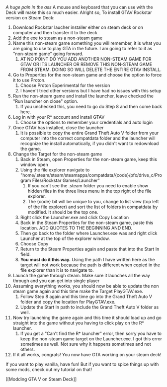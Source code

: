 *A huge pain in the ass*
A mouse and keyboard that you can use with the Deck will make this so much easier.
Alright so, To install GTAV Rockstar version on Steam Deck:
1. Download Rockstar laucher installer either on steam deck or on computer and then transfer it to the deck
3. Add the exe to steam as a non-steam game
4. Name this non-steam game something you will remember, it is what you are going to use to play GTA in the future. I am going to refer to it as "non-steam game" going forward.
	1. AT NO POINT DO YOU ADD ANOTHER NON-STEAM GAME FOR GTAV OR ITS LAUNCHER OR REMOVE THIS NON-STEAM GAME FROM STEAM. DOING SO WILL DELETE THE ENTIRE GTAV INSTALL.
5. Go to Properties for the non-steam game and choose the option to force it to use Proton.
	1. Choose Proton Experimental for the version
	2. I haven't tried other versions but I have had no issues with this setup
6. Run the non-steam game and install the launcher, leave checked the "Run launcher on close" option.
	1. If you unchecked this, you need to go do Step 8 and then come back here.
7. Log in with your R* account and install GTAV
	1. Choose the options to remember your credentials and auto login
8. Once GTAV has installed, close the launcher
	1. It is possible to copy the entire Grand Theft Auto V folder from your computer into the correct compatdata folder and the launcher will recognize the install automatically, if you didn't want to redownload the game.
9. Change the Target for the non-steam game
	1. Back in Steam, open Properties for the non-steam game, keep this window open
	2. Using the file explorer navigate to "home/.steam/steam/steamapps/compatdata/{code}/pfx/drive_c/Program Files/Rockstar Games/Launcher"
		1. If you can't see the .steam folder you need to enable show hidden files in the three lines menu in the top right of the file explorer.
		2. The {code} bit will be unique to you, change to list view (top left of the file explorer) and sort the list of folders in compatdata by modified. It should be the top one.
	3. Right click the Launcher.exe and click Copy Location
	4. Back in the Steam Properties for the non-steam game, paste this location. ADD QUOTES TO THE BEGINNING AND END.
	5. Then go back to the folder where Launcher.exe was and right click Launcher at the top of the explorer window.
	6. Choose Copy
	7. Return to the Steam Properties again and paste that into the Start In field.
	8. **You must do it this way.** Using the path I have written here as the target will not work because the path is different when copied in the file explorer than it is to navigate to.
11. Launch the game through steam. Make sure it launches all the way through and you can get into single player
12. Assuming everything works, you should now be able to update the non steam game again and this time make the Target PlayGTAV.exe.
	1. Follow Step 8 again and this time go into the Grand Theft Auto V folder and copy the location for PlayGTAV.exe.
	2. Update the Start In path to include the Grand Theft Auto V folder as well.
13. Now try launching the game again and this time it should load up and go straight into the game without you having to click play on the R* launcher.
	1. If you get a "Can't find the R* launcher" error, then sorry you have to keep the non-steam game target on the Launcher.exe. I got this error sometimes as well. Not sure why it happens sometimes and not others.
14. If it all works, congrats! You now have GTA working on your steam deck!

If you want to play vanilla, have fun! But if you want to spice things up with some mods, check out my tutorial on that!

[[Modding GTA V on Steam Deck]]